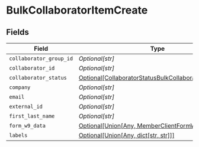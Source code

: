 # BulkCollaboratorItemCreate


## Fields

| Field                                                                                                                         | Type                                                                                                                          | Required                                                                                                                      | Description                                                                                                                   |
| ----------------------------------------------------------------------------------------------------------------------------- | ----------------------------------------------------------------------------------------------------------------------------- | ----------------------------------------------------------------------------------------------------------------------------- | ----------------------------------------------------------------------------------------------------------------------------- |
| `collaborator_group_id`                                                                                                       | *Optional[str]*                                                                                                               | :heavy_minus_sign:                                                                                                            | N/A                                                                                                                           |
| `collaborator_id`                                                                                                             | *Optional[str]*                                                                                                               | :heavy_minus_sign:                                                                                                            | N/A                                                                                                                           |
| `collaborator_status`                                                                                                         | [Optional[CollaboratorStatusBulkCollaboratorItemCreate]](../../models/shared/collaboratorstatusbulkcollaboratoritemcreate.md) | :heavy_minus_sign:                                                                                                            | N/A                                                                                                                           |
| `company`                                                                                                                     | *Optional[str]*                                                                                                               | :heavy_minus_sign:                                                                                                            | N/A                                                                                                                           |
| `email`                                                                                                                       | *Optional[str]*                                                                                                               | :heavy_minus_sign:                                                                                                            | N/A                                                                                                                           |
| `external_id`                                                                                                                 | *Optional[str]*                                                                                                               | :heavy_minus_sign:                                                                                                            | N/A                                                                                                                           |
| `first_last_name`                                                                                                             | *Optional[str]*                                                                                                               | :heavy_minus_sign:                                                                                                            | N/A                                                                                                                           |
| `form_w9_data`                                                                                                                | [Optional[Union[Any, MemberClientFormW9Info]]](../../models/shared/bulkcollaboratoritemcreateformw9data.md)                   | :heavy_minus_sign:                                                                                                            | N/A                                                                                                                           |
| `labels`                                                                                                                      | [Optional[Union[Any, dict[str, str]]]](../../models/shared/bulkcollaboratoritemcreatelabels.md)                               | :heavy_minus_sign:                                                                                                            | N/A                                                                                                                           |
